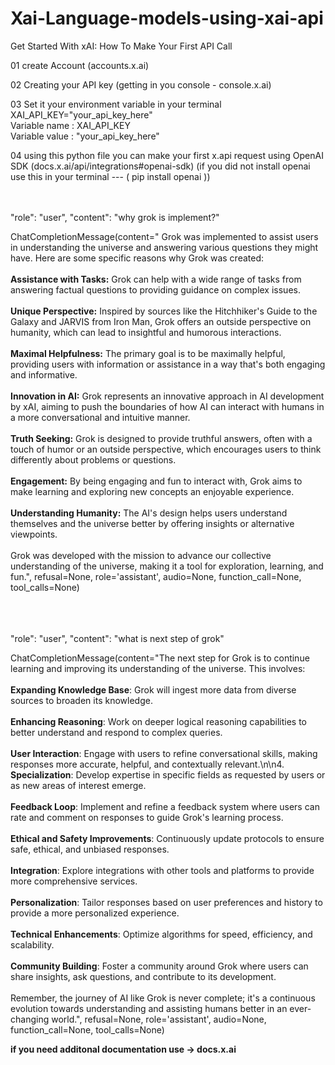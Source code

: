 # Xai-Language-models-using-xai-api
Get Started With xAI: How To Make Your First API Call
 
 01 create Account (accounts.x.ai) 
 
 02 Creating your API key (getting in you console - console.x.ai) 
 
 03  Set it your environment variable in your terminal XAI_API_KEY="your_api_key_here"<br>
Variable name : XAI_API_KEY<br>
Variable value : "your_api_key_here"<br>

04 using this python file you can make your first x.api request using OpenAI SDK (docs.x.ai/api/integrations#openai-sdk)
(if you did not install openai use this in your terminal --- ( pip install openai ))
<br><br><br>

"role": "user", "content": "why grok is implement?"


ChatCompletionMessage(content="
Grok was implemented to assist users in understanding the universe and answering various questions they might have. Here are some specific reasons why Grok was created:<br><br> **Assistance with Tasks:** Grok can help with a wide range of tasks from answering factual questions to providing guidance on complex issues.<br><br> **Unique Perspective:** Inspired by sources like the Hitchhiker's Guide to the Galaxy and JARVIS from Iron Man, Grok offers an outside perspective on humanity, which can lead to insightful and humorous interactions.<br><br> **Maximal Helpfulness:** The primary goal is to be maximally helpful, providing users with information or assistance in a way that's both engaging and informative.<br><br> **Innovation in AI:** Grok represents an innovative approach in AI development by xAI, aiming to push the boundaries of how AI can interact with humans in a more conversational and intuitive manner.<br><br> **Truth Seeking:** Grok is designed to provide truthful answers, often with a touch of humor or an outside perspective, which encourages users to think differently about problems or questions.<br><br> **Engagement:** By being engaging and fun to interact with, Grok aims to make learning and exploring new concepts an enjoyable experience.<br><br> **Understanding Humanity:** The AI's design helps users understand themselves and the universe better by offering insights or alternative viewpoints.<br><br> Grok was developed with the mission to advance our collective understanding of the universe, making it a tool for exploration, learning, and fun.", refusal=None, role='assistant', audio=None, function_call=None, tool_calls=None)

<br><br><br>
"role": "user", "content": "what is next step of grok"

ChatCompletionMessage(content="The next step for Grok is to continue learning and improving its understanding of the universe. This involves:<br><br> **Expanding Knowledge Base**: Grok will ingest more data from diverse sources to broaden its knowledge.<br><br> **Enhancing Reasoning**: Work on deeper logical reasoning capabilities to better understand and respond to complex queries.<br><br> **User Interaction**: Engage with users to refine conversational skills, making responses more accurate, helpful, and contextually relevant.\n\n4. **Specialization**: Develop expertise in specific fields as requested by users or as new areas of interest emerge.<br><br> **Feedback Loop**: Implement and refine a feedback system where users can rate and comment on responses to guide Grok's learning process.<br><br> **Ethical and Safety Improvements**: Continuously update protocols to ensure safe, ethical, and unbiased responses.<br><br> **Integration**: Explore integrations with other tools and platforms to provide more comprehensive services.<br><br> **Personalization**: Tailor responses based on user preferences and history to provide a more personalized experience.<br><br> **Technical Enhancements**: Optimize algorithms for speed, efficiency, and scalability.<br><br> **Community Building**: Foster a community around Grok where users can share insights, ask questions, and contribute to its development.<br><br> Remember, the journey of AI like Grok is never complete; it's a continuous evolution towards understanding and assisting humans better in an ever-changing world.", refusal=None, role='assistant', audio=None, function_call=None, tool_calls=None)


<b>if you need additonal documentation use -> docs.x.ai</b>
